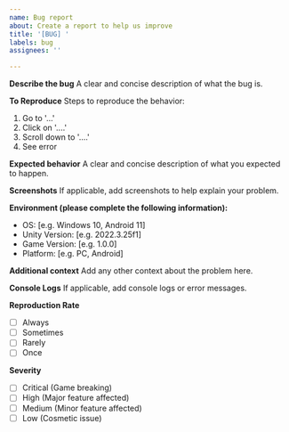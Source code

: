 ```yaml
---
name: Bug report
about: Create a report to help us improve
title: '[BUG] '
labels: bug
assignees: ''

---
```


**Describe the bug**
A clear and concise description of what the bug is.

**To Reproduce**
Steps to reproduce the behavior:
1. Go to '...'
2. Click on '....'
3. Scroll down to '....'
4. See error

**Expected behavior**
A clear and concise description of what you expected to happen.

**Screenshots**
If applicable, add screenshots to help explain your problem.

**Environment (please complete the following information):**
 - OS: [e.g. Windows 10, Android 11]
 - Unity Version: [e.g. 2022.3.25f1]
 - Game Version: [e.g. 1.0.0]
 - Platform: [e.g. PC, Android]

**Additional context**
Add any other context about the problem here.

**Console Logs**
If applicable, add console logs or error messages.

**Reproduction Rate**
- [ ] Always
- [ ] Sometimes
- [ ] Rarely
- [ ] Once

**Severity**
- [ ] Critical (Game breaking)
- [ ] High (Major feature affected)
- [ ] Medium (Minor feature affected)
- [ ] Low (Cosmetic issue)
